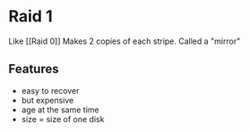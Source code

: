 # Raid 1
Like [[Raid 0]]
Makes 2 copies of each stripe.
Called a "mirror"

## Features
- easy to recover
- but expensive
- age at the same time
- size = size of one disk